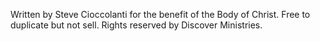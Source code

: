 Written by Steve Cioccolanti for the benefit of the Body of Christ. 
Free to duplicate but not sell. Rights reserved by Discover Ministries.
